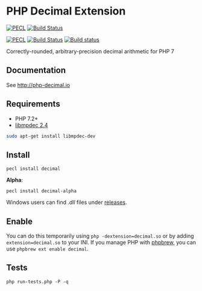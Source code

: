 # PHP Decimal Extension


[![PECL](https://img.shields.io/static/v1?message=1.3.1&label=PECL&color=blue&style=flat&logo=php)](https://pecl.php.net/package/decimal/1.3.1)
[![Build Status](https://travis-ci.org/php-decimal/ext-decimal.svg?branch=1.3)](https://travis-ci.org/php-decimal/ext-decimal)

[![PECL](https://img.shields.io/static/v1?message=2.0.0-alpha&label=PECL&color=blue&style=flat&logo=php)](https://pecl.php.net/package/decimal/2.0.0)
[![Build Status](https://travis-ci.org/php-decimal/ext-decimal.svg?branch=2.0&style=flat)](https://travis-ci.org/php-decimal/ext-decimal)
[![Build status](https://ci.appveyor.com/api/projects/status/lg5nw5tqgpmv1c33?svg=true)](https://ci.appveyor.com/project/rtheunissen/php-decimal)

Correctly-rounded, arbitrary-precision decimal arithmetic for PHP 7

## Documentation

See http://php-decimal.io

## Requirements

- PHP 7.2+
- [libmpdec 2.4](http://www.bytereef.org/mpdecimal/download.html)

```bash
sudo apt-get install libmpdec-dev
```

## Install

```
pecl install decimal
```

**Alpha**:

```
pecl install decimal-alpha
```


Windows users can find *.dll* files under [releases](https://github.com/php-decimal/ext-decimal/releases).

## Enable

You can do this temporarily using `php -dextension=decimal.so` or by adding `extension=decimal.so` to your INI. If you manage PHP with [phpbrew](https://github.com/phpbrew/phpbrew), you can use `phpbrew ext enable decimal`.

## Tests

```
php run-tests.php -P -q
```
